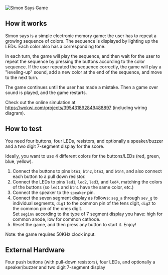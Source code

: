![Simon Says Game](tt-simon-game.jpg)

## How it works

Simon says is a simple electronic memory game: the user has to repeat a growing sequence of colors. 
The sequence is displayed by lighting up the LEDs. Each color also has a corresponding tone.

In each turn, the game will play the sequence, and then wait for the user to repeat the sequence
by pressing the buttons according to the color sequence. 
If the user repeated the sequence correctly, the game will play a "leveling-up" sound, 
add a new color at the end of the sequence, and move to the next turn.

The game continues until the user has made a mistake. Then a game over sound is played, and the game restarts.

Check out the online simulation at <https://wokwi.com/projects/395431892849488897> (including wiring diagram).

## How to test

You need four buttons, four LEDs, resistors, and optionally a speaker/buzzer
and a two digit 7-segment display for the score.

Ideally, you want to use 4 different colors for the buttons/LEDs (red, green,
blue, yellow).

1. Connect the buttons to pins `btn1`, `btn2`, `btn3`, and `btn4`, and also 
  connect each button to a pull down resistor.
2. Connect the LEDs to pins `led1`, `led2`, `led3`, and `led4`, matching 
  the colors of the buttons (so `led1` and `btn1` have the same color, etc.)
3. Connect the speaker to the `speaker` pin.
4. Connect the seven segment display as follows: `seg_a` through `sev_g` to
   individual segments, `dig1` to the common pin of the tens digit, `dig2`
   to the common pin of the ones digit.  
   Set `seginv` according to the type of 7 segment display you have: high
   for common anode, low for common cathode.
5. Reset the game, and then press any button to start it. Enjoy!

Note: the game requires 50KHz clock input.

## External Hardware

Four push buttons (with pull-down resistors), four LEDs, and optionally a speaker/buzzer and two digit 7-segment display
